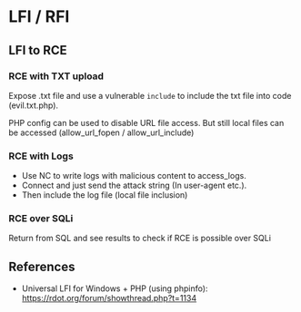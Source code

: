 # LFI / RFI

## LFI to RCE

### RCE with TXT upload
Expose .txt file and use a vulnerable `include` to include the txt file into code (evil.txt.php).

PHP config can be used to disable URL file access. But still local files can be accessed (allow_url_fopen / allow_url_include)

### RCE with Logs
- Use NC to write logs with malicious content to access_logs.
- Connect and just send the attack string (In user-agent etc.).
- Then include the log file (local file inclusion)

### RCE over SQLi
Return <?php echo "test"?> from SQL and see results to check if RCE is possible over SQLi

## References
- Universal LFI for Windows + PHP (using phpinfo): https://rdot.org/forum/showthread.php?t=1134
